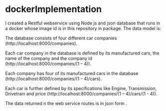 # dockerImplementation
I created a Restful webservice using Node js and json database that runs in a docker whose image id is in this repository in package.
The data model is:


The database consists of four different car companies (http://localhost:8000/companies).


Each car company in the database is defined by its manufactured cars, the name of the company and the company id (http://localhost:8000/companies/(1 – 4)).


Each company has four of its manufactured cars in the database (http://localhost:8000/companies/(1 – 4)/cars).


Each car is further defined by its specifications like Engine, Transmission, Drivetrain and price (http://localhost:8000/companies/(1 – 4)/cars/(1 - 4)).


The data returned n the web service routes is in json form .
